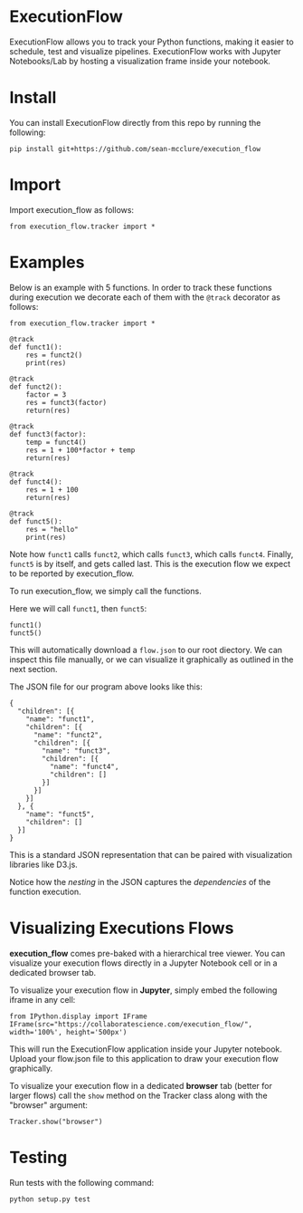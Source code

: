 # ExecutionFlow

ExecutionFlow allows you to track your Python functions, making it easier to schedule, test and visualize pipelines. ExecutionFlow works with Jupyter Notebooks/Lab by hosting a visualization frame inside your notebook.

# Install

You can install ExecutionFlow directly from this repo by running the following:

```pip install git+https://github.com/sean-mcclure/execution_flow```

# Import

Import execution_flow as follows:

```from execution_flow.tracker import *```

# Examples

Below is an example with 5 functions. In order to track these functions during execution we decorate each of them with the `@track` decorator as follows:

```
from execution_flow.tracker import *

@track
def funct1():
    res = funct2()
    print(res)

@track
def funct2():
    factor = 3
    res = funct3(factor)
    return(res)

@track
def funct3(factor):
    temp = funct4()
    res = 1 + 100*factor + temp
    return(res)

@track
def funct4():
    res = 1 + 100
    return(res)

@track
def funct5():
    res = "hello"
    print(res)

```

Note how `funct1` calls `funct2`, which calls `funct3`, which calls `funct4`. Finally, `funct5` is by itself, and gets called last. This is the execution flow we expect to be reported by execution_flow. 

To run execution_flow, we simply call the functions.

Here we will call `funct1`, then `funct5`: 

```
funct1()
funct5()
```

This will automatically download a `flow.json` to our root diectory. We can inspect this file manually, or we can visualize it graphically as outlined in the next section.

The JSON file for our program above looks like this:

```
{
  "children": [{
    "name": "funct1",
    "children": [{
      "name": "funct2",
      "children": [{
        "name": "funct3",
        "children": [{
          "name": "funct4",
          "children": []
        }]
      }]
    }]
  }, {
    "name": "funct5",
    "children": []
  }]
}
```

This is a standard JSON representation that can be paired with visualization libraries like D3.js. 

Notice how the *nesting* in the JSON captures the *dependencies* of the function execution. 

# Visualizing Executions Flows

**execution_flow** comes pre-baked with a hierarchical tree viewer. You can visualize your execution flows directly in a Jupyter Notebook cell or in a dedicated browser tab.

To visualize your execution flow in **Jupyter**, simply embed the following iframe in any cell:

```
from IPython.display import IFrame
IFrame(src="https://collaboratescience.com/execution_flow/", width='100%', height='500px')
```

This will run the ExecutionFlow application inside your Jupyter notebook. Upload your flow.json file to this application to draw your execution flow graphically.

To visualize your execution flow in a dedicated **browser** tab (better for larger flows) call the `show` method on the Tracker class along with the "browser" argument:

```Tracker.show("browser")```

# Testing

Run tests with the following command:

```python setup.py test```